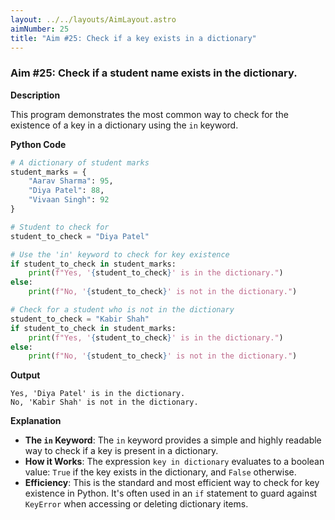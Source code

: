 ```yaml
---
layout: ../../layouts/AimLayout.astro
aimNumber: 25
title: "Aim #25: Check if a key exists in a dictionary"
---
```


### Aim #25: Check if a student name exists in the dictionary.

**Description**

This program demonstrates the most common way to check for the existence of a key in a dictionary using the `in` keyword.

**Python Code**

```python
# A dictionary of student marks
student_marks = {
    "Aarav Sharma": 95,
    "Diya Patel": 88,
    "Vivaan Singh": 92
}

# Student to check for
student_to_check = "Diya Patel"

# Use the 'in' keyword to check for key existence
if student_to_check in student_marks:
    print(f"Yes, '{student_to_check}' is in the dictionary.")
else:
    print(f"No, '{student_to_check}' is not in the dictionary.")

# Check for a student who is not in the dictionary
student_to_check = "Kabir Shah"
if student_to_check in student_marks:
    print(f"Yes, '{student_to_check}' is in the dictionary.")
else:
    print(f"No, '{student_to_check}' is not in the dictionary.")
```

**Output**

```text
Yes, 'Diya Patel' is in the dictionary.
No, 'Kabir Shah' is not in the dictionary.
```

**Explanation**

- **The `in` Keyword**: The `in` keyword provides a simple and highly readable way to check if a key is present in a dictionary.
- **How it Works**: The expression `key in dictionary` evaluates to a boolean value: `True` if the key exists in the dictionary, and `False` otherwise.
- **Efficiency**: This is the standard and most efficient way to check for key existence in Python. It's often used in an `if` statement to guard against `KeyError` when accessing or deleting dictionary items.
